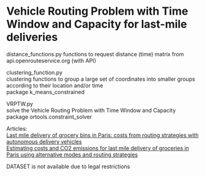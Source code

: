 # Vehicle Routing Problem with Time Window and Capacity for last-mile deliveries
distance_functions.py 
  functions to request distance (time) matrix from api.openrouteservice.org (with API)

clustering_function.py\
  clustering functions to group a large set of coordinates into smaller groups according to their location and/or time\
  package k_means_constrained

VRPTW.py\
  solve the Vehicle Routing Problem with Time Window and Capacity\
  package ortools.constraint_solver

Articles:\
[Last mile delivery of grocery bins in Paris: costs from routing strategies with autonomous delivery vehicles](https://doi.org/10.1504/IJISM.2023.132180)\
[Estimating costs and CO2 emissions for last mile delivery of groceries in Paris using alternative modes and routing strategies](https://doi.org/10.1080/13675567.2023.2283074)

DATASET is not available due to legal restrictions
